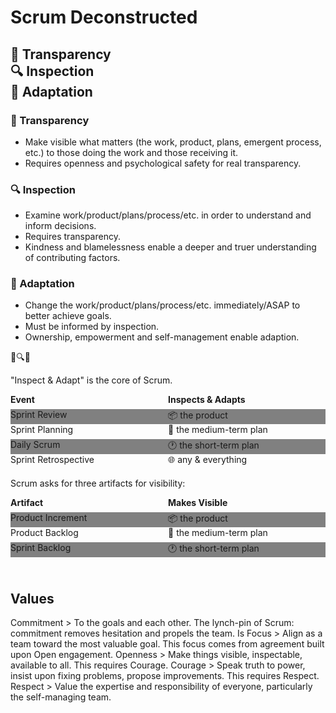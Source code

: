 # Scrum Deconstructed



## 💎 Transparency<br />🔍 Inspection<br />🦠 Adaptation


### 💎 Transparency

- Make visible what matters (the work, product, plans, emergent process, etc.) to those doing the work and those receiving it.
- Requires openness and psychological safety for real transparency.


### 🔍 Inspection

- Examine work/product/plans/process/etc. in order to understand and inform decisions.
- Requires transparency.
- Kindness and blamelessness enable a deeper and truer understanding of contributing factors.


### 🦠 Adaptation

- Change the work/product/plans/process/etc. immediately/ASAP to better achieve goals.
- Must be informed by inspection.
- Ownership, empowerment and self-management enable adaption.


💎🔍🦠

"Inspect & Adapt" is the core of Scrum.


<div style="display: grid;
grid-template-columns: repeat(2, 1fr);
grid-template-rows: repeat(5, 1fr);
grid-column-gap: 0px;
grid-row-gap: 0px;
text-align: left;">
<div><strong>Event</strong></div><div><strong>Inspects & Adapts</strong></div>
<div style="background: gray;">Sprint Review</div><div style="background: gray;">📦 the product</div>
<div>Sprint Planning</div><div>📅 the medium-term plan</div>
<div style="background: gray;">Daily Scrum</div><div style="background: gray;">🕐 the short-term plan</div>
<div>Sprint Retrospective</div><div>🌐 any & everything</div>
</div>


Scrum asks for three artifacts for visibility:

<div style="display: grid;
grid-template-columns: repeat(2, 1fr);
grid-template-rows: repeat(5, 1fr);
grid-column-gap: 0px;
grid-row-gap: 0px;
text-align: left;">
<div><strong>Artifact</strong></div><div><strong>Makes Visible</strong></div>
<div style="background: gray;">Product Increment</div><div style="background: gray;">📦 the product</div>
<div>Product Backlog</div><div>📅 the medium-term plan</div>
<div style="background: gray;">Sprint Backlog</div><div style="background: gray;">🕐 the short-term plan</div>
</div>



## Values

Commitment > To the goals and each other. The lynch-pin of Scrum: commitment removes hesitation and propels the team. Is 
Focus > Align as a team toward the most valuable goal. This focus comes from agreement built upon Open engagement.
Openness > Make things visible, inspectable, available to all. This requires Courage.
Courage > Speak truth to power, insist upon fixing problems, propose improvements. This requires Respect.
Respect > Value the expertise and responsibility of everyone, particularly the self-managing team.
